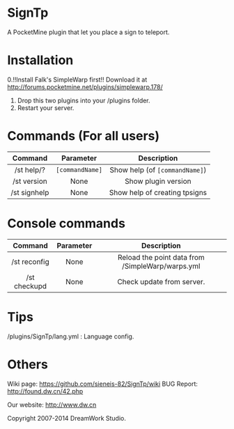 SignTp
======

A PocketMine plugin that let you place a sign to teleport.

# Installation

0.!!Install Falk's SimpleWarp first!! Download it at http://forums.pocketmine.net/plugins/simplewarp.178/
1.  Drop this two plugins into your /plugins folder.
2.  Restart your server.

# Commands (For all users)

| Command | Parameter | Description |
| :-----: | :-------: | :---------: |
| /st help/?| `[commandName]` | Show help (of `[commandName]`) |
| /st version | None | Show plugin version |
| /st signhelp | None | Show help of creating tpsigns |

# Console commands

| Command | Parameter | Description |
| :-----: | :-------: | :---------: |
| /st reconfig | None | Reload the point data from /SimpleWarp/warps.yml |
| /st checkupd | None | Check update from server. |

# Tips

/plugins/SignTp/lang.yml : Language config.

# Others

Wiki page: https://github.com/sieneis-82/SignTp/wiki
BUG Report: http://found.dw.cn/42.php

Our website: http://www.dw.cn

Copyright 2007-2014 DreamWork Studio.



